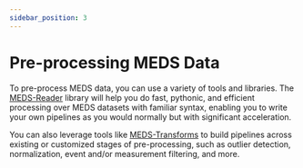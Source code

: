 ```yaml
---
sidebar_position: 3
---
```


# Pre-processing MEDS Data
To pre-process MEDS data, you can use a variety of tools and libraries. The
[MEDS-Reader](https://meds-reader.readthedocs.io/en/latest/) library will help you do fast, pythonic, and
efficient processing over MEDS datasets with familiar syntax, enabling you to write your own pipelines as you
would normally but with significant acceleration. 

You can also leverage tools like [MEDS-Transforms](https://github.com/mmcdermott/MEDS_transforms) to build
pipelines across existing or customized stages of pre-processing, such as outlier detection, normalization,
event and/or measurement filtering, and more.
